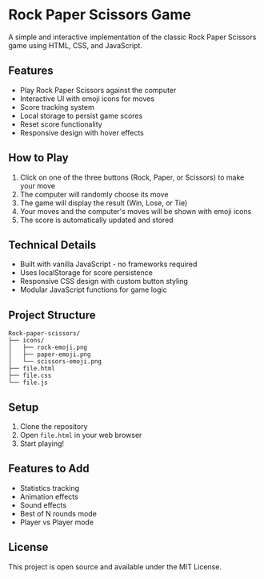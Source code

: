# Rock Paper Scissors Game

A simple and interactive implementation of the classic Rock Paper Scissors game using HTML, CSS, and JavaScript.

## Features

- Play Rock Paper Scissors against the computer
- Interactive UI with emoji icons for moves
- Score tracking system
- Local storage to persist game scores
- Reset score functionality
- Responsive design with hover effects

## How to Play

1. Click on one of the three buttons (Rock, Paper, or Scissors) to make your move
2. The computer will randomly choose its move
3. The game will display the result (Win, Lose, or Tie)
4. Your moves and the computer's moves will be shown with emoji icons
5. The score is automatically updated and stored

## Technical Details

- Built with vanilla JavaScript - no frameworks required
- Uses localStorage for score persistence
- Responsive CSS design with custom button styling
- Modular JavaScript functions for game logic

## Project Structure

```
Rock-paper-scissors/
├── icons/
│   ├── rock-emoji.png
│   ├── paper-emoji.png
│   └── scissors-emoji.png
├── file.html
├── file.css
└── file.js
```

## Setup

1. Clone the repository
2. Open `file.html` in your web browser
3. Start playing!

## Features to Add

- Statistics tracking
- Animation effects
- Sound effects
- Best of N rounds mode
- Player vs Player mode

## License

This project is open source and available under the MIT License.